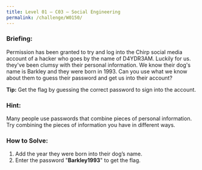 ```yaml
---
title: Level 01 – C03 – Social Engineering
permalink: /challenge/W0150/
---
```


### Briefing: 
Permission has been granted to try and log into the Chirp social media account of a hacker who goes by the name of D4YDR3AM. Luckily for us. they've been clumsy with their personal information. We know their dog's name is Barkley and they were born in 1993. Can you use what we know about them to guess their password and get us into their account? 

**Tip:** Get the flag by guessing the correct password to sign into the account. 

### Hint: 
Many people use passwords that combine pieces of personal information. Try combining the pieces of information you have in different ways.

### How to Solve: 
1. Add the year they were born into their dog’s name. 
2. Enter the password "**Barkley1993**" to get the flag.